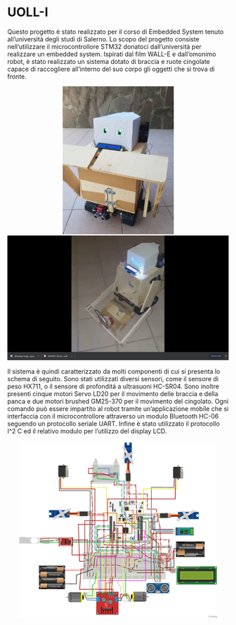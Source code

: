 # UOLL-I

Questo progetto è stato realizzato per il corso di Embedded System tenuto all’università degli studi di Salerno. Lo scopo del progetto consiste nell’utilizzare il microcontrollore STM32 donatoci dall’università per realizzare un embedded system. Ispirati dal film WALL-E e dall’omonimo robot, è stato realizzato un sistema dotato di braccia e ruote cingolate capace di raccogliere all’interno del suo corpo gli oggetti che si trova di fronte.


<p align="center">
  <img src="https://github.com/AndreaMontillo/UOLL-I/blob/main/Immagini/frontale.jpeg" width="253" title="hover text">
  <img src="https://github.com/AndreaMontillo/UOLL-I/blob/main/Immagini/raccolta.png" width="600" alt="accessibility text">
</p>

Il sistema è quindi caratterizzato da molti componenti di cui si presenta lo schema di seguito. Sono stati utilizzati diversi sensori, come il sensore di peso HX711, o il sensore di profondità a ultrasuoni HC-SR04. Sono inoltre presenti cinque motori Servo LD20 per il movimento delle braccia e della panca e due motori brushed GM25-370 per il movimento del cingolato. 
Ogni comando può essere impartito al robot tramite un’applicazione mobile che si interfaccia con il microcontrollore attraverso un modulo Bluetooth HC-06 seguendo un protocollo seriale UART. Infine è stato utilizzato il protocollo I^2 C ed il relativo modulo per l’utilizzo del display LCD.


<p align="center">
  <img src="https://github.com/AndreaMontillo/UOLL-I/blob/main/Immagini/schema_circuitale.png" width="450" title="hover text">
</p>
